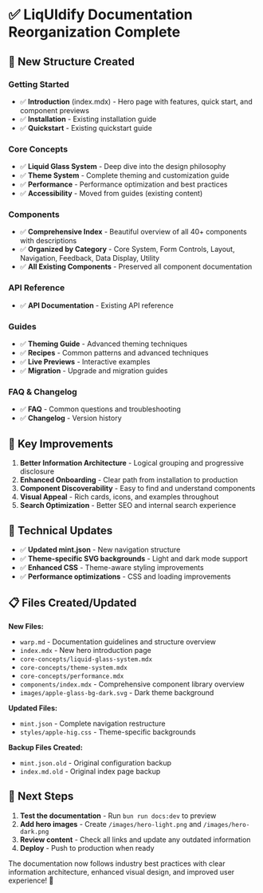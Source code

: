 # ✅ LiqUIdify Documentation Reorganization Complete

## 📁 New Structure Created

### Getting Started

- ✅ **Introduction** (index.mdx) - Hero page with features, quick start, and component previews
- ✅ **Installation** - Existing installation guide
- ✅ **Quickstart** - Existing quickstart guide

### Core Concepts

- ✅ **Liquid Glass System** - Deep dive into the design philosophy
- ✅ **Theme System** - Complete theming and customization guide
- ✅ **Performance** - Performance optimization and best practices
- ✅ **Accessibility** - Moved from guides (existing content)

### Components

- ✅ **Comprehensive Index** - Beautiful overview of all 40+ components with descriptions
- ✅ **Organized by Category** - Core System, Form Controls, Layout, Navigation, Feedback, Data Display, Utility
- ✅ **All Existing Components** - Preserved all component documentation

### API Reference

- ✅ **API Documentation** - Existing API reference

### Guides

- ✅ **Theming Guide** - Advanced theming techniques
- ✅ **Recipes** - Common patterns and advanced techniques
- ✅ **Live Previews** - Interactive examples
- ✅ **Migration** - Upgrade and migration guides

### FAQ & Changelog

- ✅ **FAQ** - Common questions and troubleshooting
- ✅ **Changelog** - Version history

## 🎨 Key Improvements

1. **Better Information Architecture** - Logical grouping and progressive disclosure
2. **Enhanced Onboarding** - Clear path from installation to production
3. **Component Discoverability** - Easy to find and understand components
4. **Visual Appeal** - Rich cards, icons, and examples throughout
5. **Search Optimization** - Better SEO and internal search experience

## 🔧 Technical Updates

- ✅ **Updated mint.json** - New navigation structure
- ✅ **Theme-specific SVG backgrounds** - Light and dark mode support
- ✅ **Enhanced CSS** - Theme-aware styling improvements
- ✅ **Performance optimizations** - CSS and loading improvements

## 📋 Files Created/Updated

**New Files:**

- `warp.md` - Documentation guidelines and structure overview
- `index.mdx` - New hero introduction page
- `core-concepts/liquid-glass-system.mdx`
- `core-concepts/theme-system.mdx`
- `core-concepts/performance.mdx`
- `components/index.mdx` - Comprehensive component library overview
- `images/apple-glass-bg-dark.svg` - Dark theme background

**Updated Files:**

- `mint.json` - Complete navigation restructure
- `styles/apple-hig.css` - Theme-specific backgrounds

**Backup Files Created:**

- `mint.json.old` - Original configuration backup
- `index.md.old` - Original index page backup

## 🚀 Next Steps

1. **Test the documentation** - Run `bun run docs:dev` to preview
2. **Add hero images** - Create `/images/hero-light.png` and `/images/hero-dark.png`
3. **Review content** - Check all links and update any outdated information
4. **Deploy** - Push to production when ready

The documentation now follows industry best practices with clear information architecture, enhanced visual design, and improved user experience! 🎉
